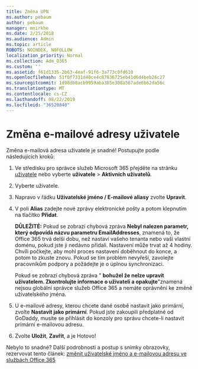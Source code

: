 ```yaml
---
title: Změna UPN
ms.author: pebaum
author: pebaum
manager: mnirkhe
ms.date: 2/25/2018
ms.audience: Admin
ms.topic: article
ROBOTS: NOINDEX, NOFOLLOW
localization_priority: Normal
ms.collection: Adm_O365
ms.custom: ''
ms.assetid: f61d1335-2b63-4eaf-91f6-3a773c0fd610
ms.openlocfilehash: 51f0f7331d40ce4c87836725eb41d6d4beb26c27
ms.sourcegitcommit: 1d98db8acb9959aba3b5e308a567ade6b62da56c
ms.translationtype: MT
ms.contentlocale: cs-CZ
ms.lasthandoff: 08/22/2019
ms.locfileid: "36520840"
---
```

# <a name="change-a-users-email-address"></a>Změna e-mailové adresy uživatele

Změna e-mailová adresa uživatele je snadné! Postupujte podle následujících kroků:
  
1. Ve středisku pro správce služeb Microsoft 365 přejděte na stránku [uživatele](https://go.microsoft.com/fwlink/p/?linkid=834822) nebo vyberte **uživatele** \> **Aktivních uživatelů**.
    
2. Vyberte uživatele.
    
3. Napravo v řádku **Uživatelské jméno / E-mailové aliasy** zvolte **Upravit**.
    
4. V poli **Alias** zadejte nové zprávy elektronické pošty a potom klepnutím na tlačítko **Přidat**.
    
    **DŮLEŽITÉ:** Pokud se zobrazí chybová zpráva **Nebyl nalezen parametr, který odpovídá názvu parametru EmailAddresses**, znamená to, že Office 365 trvá delší dobu, než nastaví vašeho tenanta nebo vaši vlastní doménu, pokud jste ji nedávno přidali. Nastavení může trvat až 4 hodiny. Chvíli počkejte, aby mohl proces nastavení doběhnout do konce, a potom to zkuste znovu. Pokud se tím problém nevyřeší, zavolejte pracovníkům podpory a požádejte je o úplnou synchronizaci.
    
    Pokud se zobrazí chybová zpráva " **bohužel že nelze upravit uživatelem. Zkontrolujte informace o uživateli a opakujte**"znamená nejsou globální správce služeb Office 365 a nemáte oprávnění ke změně uživatelského jména.
    
5. U e-mailové adresy, kterou chcete dané osobě nastavit jako primární, zvolte **Nastavit jako primární**. Pokud jste zakoupili předplatné od GoDaddy, musíte se přihlásit do konzoly pro správu chcete-li nastavit primární e-mailovou adresu. 
    
6. Zvolte **Uložit**, **Zavřít**, a je Hotovo!
    
Nebylo to snadné? Další podrobnosti a postup s snímky obrazovky, rezervovat tento článek: [změnit uživatelské jméno a e-mailovou adresu ve službách Office 365](https://support.office.com/article/Change-a-user-name-and-email-address-in-Office-365-fb5ac074-e203-4e1f-9843-b9d1a3e03297.aspx)
  


